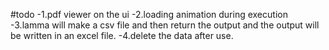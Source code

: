 #todo
-1.pdf viewer on the ui
-2.loading animation during execution
-3.lamma will make a csv file and then return the output and the output will be written in an excel file.
-4.delete the data after use.